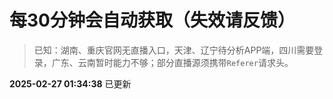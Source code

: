 # 每30分钟会自动获取（失效请反馈）
> 已知：湖南、重庆官网无直播入口，天津、辽宁待分析APP端，四川需要登录，广东、云南暂时能力不够；部分直播源须携带`Referer`请求头。

**2025-02-27 01:34:38** 已更新